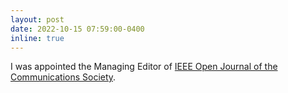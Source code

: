 ```yaml
---
layout: post
date: 2022-10-15 07:59:00-0400
inline: true
---
```


I was appointed the Managing Editor of [IEEE Open Journal of the Communications Society](https://www.comsoc.org/publications/journals/ieee-ojcoms).
